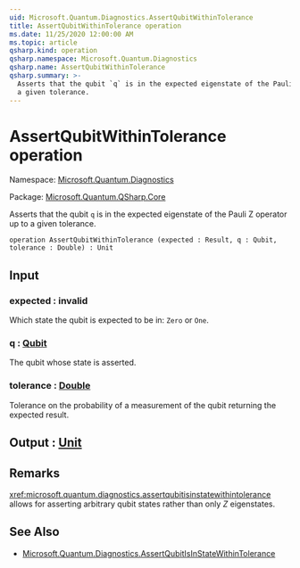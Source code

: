 ```yaml
---
uid: Microsoft.Quantum.Diagnostics.AssertQubitWithinTolerance
title: AssertQubitWithinTolerance operation
ms.date: 11/25/2020 12:00:00 AM
ms.topic: article
qsharp.kind: operation
qsharp.namespace: Microsoft.Quantum.Diagnostics
qsharp.name: AssertQubitWithinTolerance
qsharp.summary: >-
  Asserts that the qubit `q` is in the expected eigenstate of the Pauli Z operator up to
  a given tolerance.
---
```


# AssertQubitWithinTolerance operation

Namespace: [Microsoft.Quantum.Diagnostics](xref:Microsoft.Quantum.Diagnostics)

Package: [Microsoft.Quantum.QSharp.Core](https://nuget.org/packages/Microsoft.Quantum.QSharp.Core)


Asserts that the qubit `q` is in the expected eigenstate of the Pauli Z operator up toa given tolerance.

```qsharp
operation AssertQubitWithinTolerance (expected : Result, q : Qubit, tolerance : Double) : Unit
```


## Input

### expected : __invalid<Result>__

Which state the qubit is expected to be in: `Zero` or `One`.


### q : [Qubit](xref:microsoft.quantum.concepts.the-qubit)

The qubit whose state is asserted.


### tolerance : [Double](xref:microsoft.quantum.user-guide.language.types)

Tolerance on the probability of a measurement of the qubit returning the expectedresult.



## Output : [Unit](xref:microsoft.quantum.user-guide.language.types)



## Remarks

<xref:microsoft.quantum.diagnostics.assertqubitisinstatewithintolerance> allows for assertingarbitrary qubit states rather than only $Z$ eigenstates.

## See Also

- [Microsoft.Quantum.Diagnostics.AssertQubitIsInStateWithinTolerance](xref:Microsoft.Quantum.Diagnostics.AssertQubitIsInStateWithinTolerance)